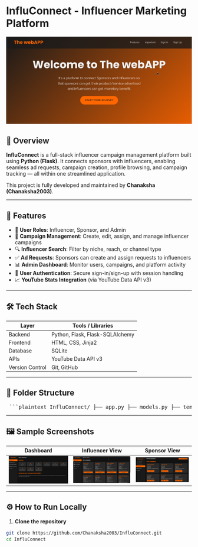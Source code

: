 # InfluConnect - Influencer Marketing Platform

![InfluConnect Banner](samples/home.png)

## 🚀 Overview

**InfluConnect** is a full-stack influencer campaign management platform built using **Python (Flask)**. It connects sponsors with influencers, enabling seamless ad requests, campaign creation, profile browsing, and campaign tracking — all within one streamlined application.

This project is fully developed and maintained by **Chanaksha (Chanaksha2003)**.

---

## 🔧 Features

- 👥 **User Roles**: Influencer, Sponsor, and Admin
- 📢 **Campaign Management**: Create, edit, assign, and manage influencer campaigns
- 🔍 **Influencer Search**: Filter by niche, reach, or channel type
- ✅ **Ad Requests**: Sponsors can create and assign requests to influencers
- 📊 **Admin Dashboard**: Monitor users, campaigns, and platform activity
- 🔐 **User Authentication**: Secure sign-in/sign-up with session handling
- 📈 **YouTube Stats Integration** (via YouTube Data API v3)

---

## 🛠️ Tech Stack

| Layer       | Tools / Libraries                          |
|-------------|--------------------------------------------|
| Backend     | Python, Flask, Flask-SQLAlchemy            |
| Frontend    | HTML, CSS, Jinja2                          |
| Database    | SQLite                                     |
| APIs        | YouTube Data API v3                        |
| Version Control | Git, GitHub                           |

---

## 📂 Folder Structure

<pre lang="text"> ```plaintext InfluConnect/ ├── app.py ├── models.py ├── templates/ │ ├── *.html ├── static/ │ ├── css/ │ └── images/ ├── youtube_utils.py ├── requirements.txt ├── README.md └── samples/ # Screenshots for preview ``` </pre>


---

## 🖼️ Sample Screenshots

| Dashboard | Influencer View | Sponsor View |
|----------|------------------|--------------|
| ![Admin Dashboard](samples/admin_dashboard.png) | ![Influencer](samples/influencer_dashboard.png) | ![Sponsor](samples/sponsor_dashboard.png) |

---

## ⚙️ How to Run Locally

1. **Clone the repository**
```bash
git clone https://github.com/Chanaksha2003/InfluConnect.git
cd InfluConnect
